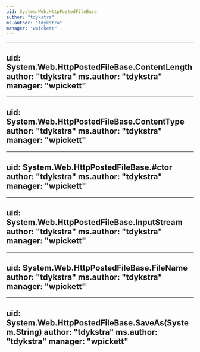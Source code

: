 ```yaml
---
uid: System.Web.HttpPostedFileBase
author: "tdykstra"
ms.author: "tdykstra"
manager: "wpickett"
---
```


---
uid: System.Web.HttpPostedFileBase.ContentLength
author: "tdykstra"
ms.author: "tdykstra"
manager: "wpickett"
---

---
uid: System.Web.HttpPostedFileBase.ContentType
author: "tdykstra"
ms.author: "tdykstra"
manager: "wpickett"
---

---
uid: System.Web.HttpPostedFileBase.#ctor
author: "tdykstra"
ms.author: "tdykstra"
manager: "wpickett"
---

---
uid: System.Web.HttpPostedFileBase.InputStream
author: "tdykstra"
ms.author: "tdykstra"
manager: "wpickett"
---

---
uid: System.Web.HttpPostedFileBase.FileName
author: "tdykstra"
ms.author: "tdykstra"
manager: "wpickett"
---

---
uid: System.Web.HttpPostedFileBase.SaveAs(System.String)
author: "tdykstra"
ms.author: "tdykstra"
manager: "wpickett"
---
